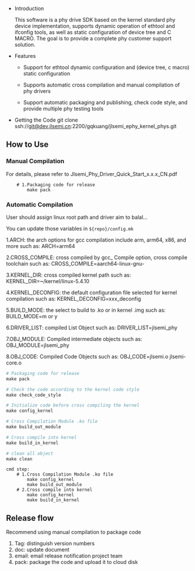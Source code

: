 * Introduction

  This software is a phy drive SDK based on the kernel standard phy device
  implementation, supports dynamic operation of ethtool and ifconfig tools,
  as well as static configuration of device tree and C MACRO.
  The goal is to provide a complete phy customer support solution.


* Features

  - Support for ethtool dynamic configuration and (device tree, c macro)
    static configuration

  - Supports automatic cross compilation and manual compilation of phy drivers

  - Support automatic packaging and publishing, check code style, and provide
    multiple phy testing tools

* Getting the Code
    git clone ssh://git@dev.jlsemi.cn:2200/gqkuang/jlsemi_ephy_kernel_phys.git


## How to Use

### Manual Compilation

For details, please refer to Jlsemi_Phy_Driver_Quick_Start_x.x.x_CN.pdf

```shell
    # 1.Packaging code for release
        make pack
```

### Automatic Compilation

User should assign linux root path and driver aim to balal...

You can update those variables in `${repo}/config.mk`

1.ARCH: the arch options for gcc compilation include arm, arm64, x86, and more
    such as: ARCH=arm64

2.CROSS_COMPILE: cross compiled by gcc_ Compile option, cross compile toolchain
    such as: CROSS_COMPILE=aarch64-linux-gnu-

3.KERNEL_DIR: cross compiled kernel path
    such as: KERNEL_DIR=~/kernel/linux-5.4.10

4.KERNEL_DECONFIG: the default configuration file selected for kernel compilation
    such as: KERNEL_DECONFIG=xxx_deconfig

5.BUILD_MODE: the select to build to .ko or in kernel .img
    such as: BUILD_MODE=m or y

6.DRIVER_LIST: compiled List Object
    such as: DRIVER_LIST=jlsemi_phy

7.OBJ_MODULE: Compiled intermediate objects
    such as: OBJ_MODULE=jlsemi_phy

8.OBJ_CODE: Compiled Code Objects
    such as: OBJ_CODE=jlsemi.o jlsemi-core.o


```makefile
# Packaging code for release
make pack

# Check the code according to the kernel code style
make check_code_style

# Initialize code before cross compiling the kernel
make config_kernel

# Cross Compilation Module .ko file
make build_out_module

# Cross compile into kernel
make build_in_kernel

# clean all object
make clean
```

```shell
cmd step:
    # 1.Cross Compilation Module .ko file
        make config_kernel
        make build_out_module
    # 2.Cross compile into kernel
        make config_kernel
        make build_in_kernel
```

## Release flow
Recommend using manual compilation to package code
1. Tag: distinguish version numbers
2. doc: update document
3. email: email release notification project team
4. pack: package the code and upload it to cloud disk
